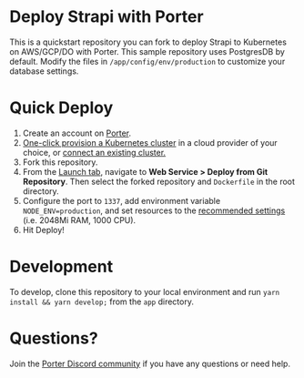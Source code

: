 # Deploy Strapi with Porter
This is a quickstart repository you can fork to deploy Strapi to Kubernetes on AWS/GCP/DO with Porter. This sample repository uses PostgresDB by default. Modify the files in `/app/config/env/production` to customize your database settings.

# Quick Deploy
1. Create an account on [Porter](https://dashboard.getporter.dev).
2. [One-click provision a Kubernetes cluster](https://docs.getporter.dev/docs/getting-started-with-porter-on-aws) in a cloud provider of your choice, or [connect an existing cluster.](https://docs.getporter.dev/docs/cli-documentation#connecting-to-an-existing-cluster)
3. Fork this repository.
4. From the [Launch tab](https://dashboard.getporter.dev/launch), navigate to **Web Service > Deploy from Git Repository**. Then select the forked repository and `Dockerfile` in the root directory.
5. Configure the port to `1337`, add environment variable `NODE_ENV=production`, and set resources to the [recommended settings](https://strapi.io/documentation/developer-docs/latest/setup-deployment-guides/deployment.html#general-guidelines) (i.e. 2048Mi RAM, 1000 CPU).
6. Hit Deploy!

# Development
To develop, clone this repository to your local environment and run `yarn install && yarn develop;` from the `app` directory.

# Questions?
Join the [Porter Discord community](https://discord.gg/FaaFjb6DXA) if you have any questions or need help.
